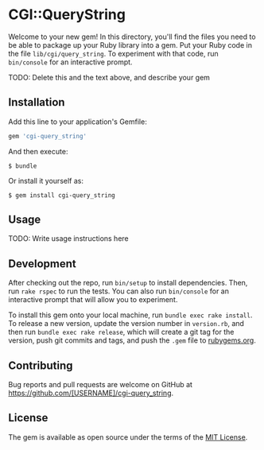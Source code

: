 # CGI::QueryString

Welcome to your new gem! In this directory, you'll find the files you need to be able to package up your Ruby library into a gem. Put your Ruby code in the file `lib/cgi/query_string`. To experiment with that code, run `bin/console` for an interactive prompt.

TODO: Delete this and the text above, and describe your gem

## Installation

Add this line to your application's Gemfile:

```ruby
gem 'cgi-query_string'
```

And then execute:

    $ bundle

Or install it yourself as:

    $ gem install cgi-query_string

## Usage

TODO: Write usage instructions here

## Development

After checking out the repo, run `bin/setup` to install dependencies. Then, run `rake rspec` to run the tests. You can also run `bin/console` for an interactive prompt that will allow you to experiment.

To install this gem onto your local machine, run `bundle exec rake install`. To release a new version, update the version number in `version.rb`, and then run `bundle exec rake release`, which will create a git tag for the version, push git commits and tags, and push the `.gem` file to [rubygems.org](https://rubygems.org).

## Contributing

Bug reports and pull requests are welcome on GitHub at https://github.com/[USERNAME]/cgi-query_string.


## License

The gem is available as open source under the terms of the [MIT License](http://opensource.org/licenses/MIT).

